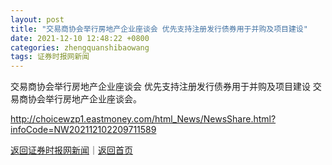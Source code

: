 ```yaml
---
layout: post
title: "交易商协会举行房地产企业座谈会 优先支持注册发行债券用于并购及项目建设"
date: 2021-12-10 12:48:22 +0800
categories: zhengquanshibaowang
tags: 证券时报网新闻
---
```

交易商协会举行房地产企业座谈会 优先支持注册发行债券用于并购及项目建设
交易商协会举行房地产企业座谈会。

<http://choicewzp1.eastmoney.com/html_News/NewsShare.html?infoCode=NW202112102209711589>

[返回证券时报网新闻](//finews.withounder.com/zhengquanshibaowang/)｜[返回首页](//finews.withounder.com/)